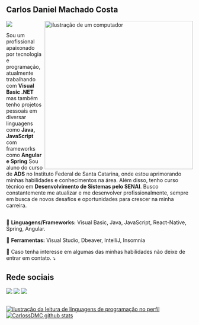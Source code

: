 ## Carlos Daniel Machado Costa
![](https://komarev.com/ghpvc/?username=CarlossDMC&color=006bed)
<img src="https://raw.githubusercontent.com/MicaelliMedeiros/micaellimedeiros/master/image/computer-illustration.png" alt="ilustração de um computador" min-width="400px" max-width="400px" width="400px" align="right">
<p align="left"> 
   Sou um profissional apaixonado por tecnologia e programação, atualmente trabalhando com <Strong>Visual Basic .NET</Strong> mas também tenho projetos pessoais em diversar linguagens como <Strong>Java, JavaScript</Strong> com frameworks como <Strong>Angular e Spring</Strong>
 Sou aluno do curso de <Strong>ADS</Strong> no Instituto Federal de Santa Catarina, onde estou aprimorando minhas habilidades e conhecimentos na área. Além disso, tenho curso técnico em <Strong>Desenvolvimento de Sistemas pelo SENAI</Strong>.
 Busco constantemente me atualizar e me desenvolver profissionalmente, sempre em busca de novos desafios e oportunidades para crescer na minha carreira.<br>

</p>

##

<p align="left">
  🦄 <Strong>Linguagens/Frameworks:</Strong> Visual Basic, Java, JavaScript, React-Native, Spring, Angular.
</p>

<p align="left">
  💼 <Strong>Ferramentas:</Strong> Visual Studio, Dbeaver, IntelliJ, Insomnia
</p>

<p align="left">
  💌 Caso tenha interesse em algumas das minhas habilidades não deixe de entrar em contato. ⤵️
</p>





## Rede sociais

  <a href="https://www.instagram.com/carlosdmcs/" target="_blank"><img src="https://img.shields.io/badge/-Instagram-%23E4405F?style=for-the-badge&logo=instagram&logoColor=white" target="_blank"></a>
  <a href = "carlosdaniel.mc@hotmail.com"><img src="https://img.shields.io/badge/-Gmail-%23333?style=for-the-badge&logo=gmail&logoColor=white" target="_blank"></a>
  <a href="https://www.linkedin.com/in/CarlosDMC/" target="_blank"><img src="https://img.shields.io/badge/-LinkedIn-%230077B5?style=for-the-badge&logo=linkedin&logoColor=white" target="_blank"></a> 

##

<a href="https://github.com/Gurupreet" title="ilustração do mapeamento de linguagens">
  <img align="center" src="https://github-readme-stats.vercel.app/api/top-langs/?username=CarlossDMC&theme=dracula&hide_langs_below=1" alt="ilustração da leitura de linguagens de programação no perfil"/>
</a>

<a href="https://github.com/Gurupreet" title="ilustração do mapeamento do perfil">
 <img align="center" src="https://github-readme-stats.vercel.app/api?username=CarlossDMC&show_icons=true&theme=dracula&line_height=27" alt="CarlossDMC github stats"/>
</a>


